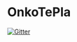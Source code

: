# OnkoTePla

[![Gitter](https://badges.gitter.im/OnkoTePla/Lobby.svg)](https://gitter.im/OnkoTePla/Lobby?utm_source=badge&utm_medium=badge&utm_campaign=pr-badge&utm_content=badge)